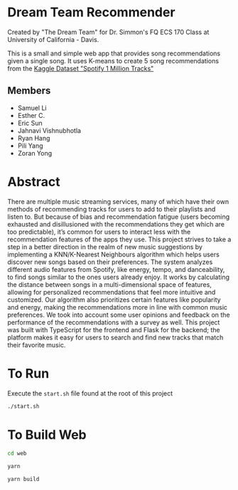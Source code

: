 # Dream Team Recommender
Created by "The Dream Team" for Dr. Simmon's FQ ECS 170 Class at University of California - Davis.

This is a small and simple web app that provides song recommendations given a single song.
It uses K-means to create 5 song recommendations from the [Kaggle Dataset "Spotify 1 Million Tracks"](https://www.kaggle.com/datasets/amitanshjoshi/spotify-1million-tracks)

## Members
- Samuel Li
- Esther C.
- Eric Sun
- Jahnavi Vishnubhotla
- Ryan Hang
- Pili Yang
- Zoran Yong

# Abstract

There are multiple music streaming services, many of which have their own methods of recommending tracks for users to add to their playlists and listen to. But because of bias and recommendation fatigue (users becoming exhausted and disillusioned with the recommendations they get which are too predictable), it’s common for users to interact less with the recommendation features of the apps they use. This project strives to take a step in a better direction in the realm of new music suggestions by implementing a KNN/K-Nearest Neighbours algorithm which helps users discover new songs based on their preferences. The system analyzes different audio features from Spotify, like energy, tempo, and danceability, to find songs similar to the ones users already enjoy.  It works by calculating the distance between songs in a multi-dimensional space of features, allowing for personalized recommendations that feel more intuitive and customized. Our algorithm also prioritizes certain features like popularity and energy, making the recommendations more in line with common music preferences. We took into account some user opinions and feedback on the performance of the recommendations with a survey as well. This project was built with TypeScript for the frontend and Flask for the backend; the platform makes it easy for users to search and find new tracks that match their favorite music.

# To Run
Execute the `start.sh` file found at the root of this project

```sh
./start.sh
```

# To Build Web
```sh
cd web

yarn

yarn build
```